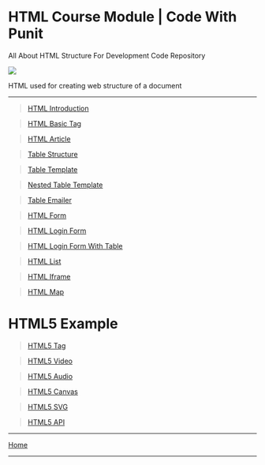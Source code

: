 # HTML Course Module | Code With Punit
All About HTML Structure For Development Code  Repository

<img src="https://codewithpunit.com/image/logo.png">

HTML used for creating web structure of a document
<hr>
                             
> <a href="https://codewithpunit.github.io/html/html-basic-tag.html">HTML Introduction</a>

> <a href="https://codewithpunit.github.io/html/html-basic-tag.html">HTML Basic Tag</a>

> <a href="https://codewithpunit.github.io/html/html-article.html">HTML Article</a>

> <a href="https://codewithpunit.github.io/html/table-structure.html">Table Structure</a>

> <a href="https://codewithpunit.github.io/html/table-template.html">Table Template</a>

> <a href="https://codewithpunit.github.io/html/nested-table.html">Nested Table Template</a>

> <a href="https://codewithpunit.github.io/html/nested-table.html">Table Emailer</a>

> <a href="https://codewithpunit.github.io/html/form.html">HTML Form </a>

> <a href="https://codewithpunit.github.io/html/login.html">HTML Login Form</a>

> <a href="https://codewithpunit.github.io/html/login1.html">HTML Login Form With Table</a>

> <a href="https://codewithpunit.github.io/html/login1.html">HTML List</a>

> <a href="https://codewithpunit.github.io/html/login1.html">HTML Iframe</a>

> <a href="https://codewithpunit.github.io/html/login1.html">HTML Map</a>


# HTML5 Example

> <a href="https://codewithpunit.github.io/canvas/">HTML5 Tag</a>

> <a href="https://codewithpunit.github.io/canvas/">HTML5 Video</a>

> <a href="https://codewithpunit.github.io/canvas/">HTML5 Audio</a>

> <a href="https://codewithpunit.github.io/canvas/">HTML5 Canvas</a>

> <a href="https://codewithpunit.github.io/canvas/">HTML5 SVG</a>

> <a href="https://codewithpunit.github.io/canvas/">HTML5 API</a>

<hr>

<a href="../">Home</a>

<hr>
